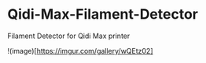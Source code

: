# Qidi-Max-Filament-Detector
Filament Detector for Qidi Max printer


!(image)[https://imgur.com/gallery/wQEtz02]


